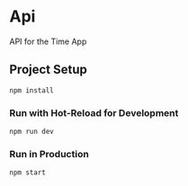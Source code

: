 # Api

API for the Time App

## Project Setup

`npm install`


### Run with Hot-Reload for Development

`npm run dev`

### Run in Production

`npm start`
